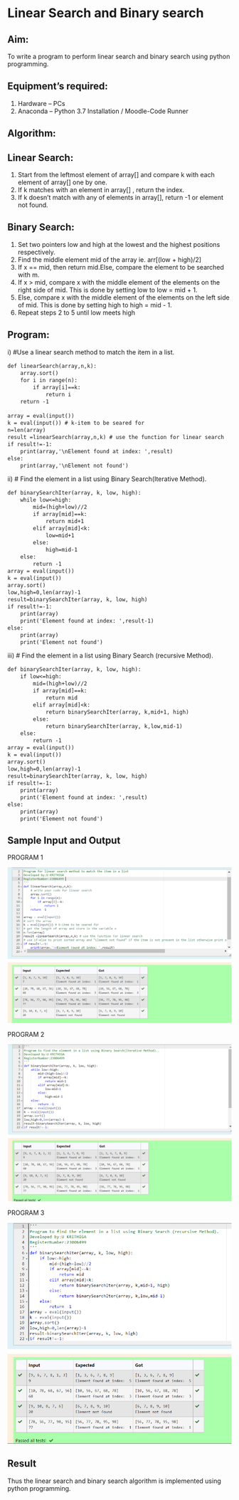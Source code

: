 # Linear Search and Binary search
## Aim:
To write a program to perform linear search and binary search using python programming.
## Equipment’s required:
1.	Hardware – PCs
2.	Anaconda – Python 3.7 Installation / Moodle-Code Runner
## Algorithm:
## Linear Search:
1.	Start from the leftmost element of array[] and compare k with each element of array[] one by one.
2.	If k matches with an element in array[] , return the index.
3.	If k doesn’t match with any of elements in array[], return -1 or element not found.
## Binary Search:
1.	Set two pointers low and high at the lowest and the highest positions respectively.
2.	Find the middle element mid of the array ie. arr[(low + high)/2]
3.	If x == mid, then return mid.Else, compare the element to be searched with m.
4.	If x > mid, compare x with the middle element of the elements on the right side of mid. This is done by setting low to low = mid + 1.
5.	Else, compare x with the middle element of the elements on the left side of mid. This is done by setting high to high = mid - 1.
6.	Repeat steps 2 to 5 until low meets high
## Program:
i)	#Use a linear search method to match the item in a list.
```
def linearSearch(array,n,k):
    array.sort()
    for i in range(n):
        if array[i]==k:
            return i
    return -1
            
array = eval(input())
k = eval(input()) # k-item to be seared for
n=len(array)
result =linearSearch(array,n,k) # use the function for linear search
if result!=-1:
    print(array,'\nElement found at index: ',result)
else:
    print(array,'\nElement not found')
```
ii)	# Find the element in a list using Binary Search(Iterative Method).
```
def binarySearchIter(array, k, low, high):
    while low<=high:
        mid=(high+low)//2
        if array[mid]==k:
            return mid+1
        elif array[mid]<k:
            low=mid+1
        else:
            high=mid-1
    else:
        return -1
array = eval(input())
k = eval(input()) 
array.sort()
low,high=0,len(array)-1
result=binarySearchIter(array, k, low, high)
if result!=-1:
    print(array)
    print('Element found at index: ',result-1)
else:
    print(array)
    print('Element not found')
```
iii)	# Find the element in a list using Binary Search (recursive Method).
```
def binarySearchIter(array, k, low, high):
    if low<=high:
        mid=(high+low)//2
        if array[mid]==k:
            return mid
        elif array[mid]<k:
            return binarySearchIter(array, k,mid+1, high)
        else:
            return binarySearchIter(array, k,low,mid-1)
    else:
        return -1
array = eval(input())
k = eval(input()) 
array.sort()
low,high=0,len(array)-1
result=binarySearchIter(array, k, low, high)
if result!=-1:
    print(array)
    print('Element found at index: ',result)
else:
    print(array)
    print('Element not found')
```
## Sample Input and Output

PROGRAM 1

![Alt text](<Linear search 1.png>)

PROGRAM 2

![Alt text](<Linear search 2.png>)

PROGRAM 3

![Alt text](<Linear search 3.png>)

## Result
Thus the linear search and binary search algorithm is implemented using python programming.